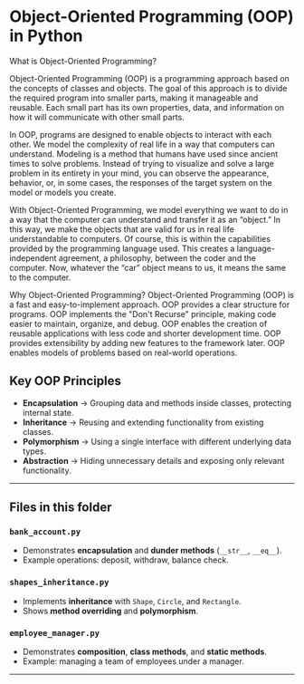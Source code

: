 # Object-Oriented Programming (OOP) in Python

What is Object-Oriented Programming?

Object-Oriented Programming (OOP) is a programming approach based on the concepts of classes and objects. The goal of this approach is to divide the required program into smaller parts, making it manageable and reusable. Each small part has its own properties, data, and information on how it will communicate with other small parts.

In OOP, programs are designed to enable objects to interact with each other. We model the complexity of real life in a way that computers can understand. Modeling is a method that humans have used since ancient times to solve problems. Instead of trying to visualize and solve a large problem in its entirety in your mind, you can observe the appearance, behavior, or, in some cases, the responses of the target system on the model or models you create.

With Object-Oriented Programming, we model everything we want to do in a way that the computer can understand and transfer it as an “object.” In this way, we make the objects that are valid for us in real life understandable to computers. Of course, this is within the capabilities provided by the programming language used. This creates a language-independent agreement, a philosophy, between the coder and the computer. Now, whatever the “car” object means to us, it means the same to the computer.

Why Object-Oriented Programming?
Object-Oriented Programming (OOP) is a fast and easy-to-implement approach.
OOP provides a clear structure for programs.
OOP implements the "Don't Recurse" principle, making code easier to maintain, organize, and debug.
OOP enables the creation of reusable applications with less code and shorter development time.
OOP provides extensibility by adding new features to the framework later.
OOP enables models of problems based on real-world operations.

## Key OOP Principles
- **Encapsulation** → Grouping data and methods inside classes, protecting internal state.  
- **Inheritance** → Reusing and extending functionality from existing classes.  
- **Polymorphism** → Using a single interface with different underlying data types.  
- **Abstraction** → Hiding unnecessary details and exposing only relevant functionality.  

---

## Files in this folder

### `bank_account.py`
- Demonstrates **encapsulation** and **dunder methods** (`__str__`, `__eq__`).  
- Example operations: deposit, withdraw, balance check.  

### `shapes_inheritance.py`
- Implements **inheritance** with `Shape`, `Circle`, and `Rectangle`.  
- Shows **method overriding** and **polymorphism**.  

### `employee_manager.py`
- Demonstrates **composition**, **class methods**, and **static methods**.  
- Example: managing a team of employees under a manager.  

---
